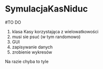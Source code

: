 # SymulacjaKasNiduc

#TO DO

1. klasa Kasy korzystająca z wielowatkowości
2. musi sie psuć (w tym randomowo)
3. GUI
4. zapisywanie danych
1. zrobienie wykresów

Na razie chyba to tyle